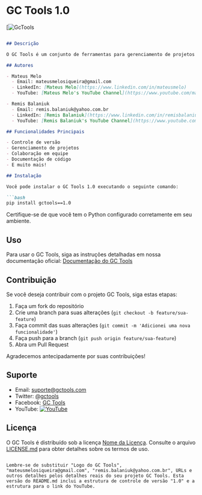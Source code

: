 
# GC Tools 1.0


[![GcTools](https://lh3.googleusercontent.com/pw/AP1GczPYlBzPvctA7ATkzkx6bdWvgTuDfDWgjj61Vdr6Y3T9zA0k44UzX2dUfL23in2kch0yk-uQ5lUeszwLo-7hyR2Rf4wIptfFTaScInLu0e0vqB3zElXWmNl5RvHvKw3GdDyghgy5lt7wOq9HTuXdNrHCIJzgVPi76h2FHbvvG6zcegytbfi90q9xddg3yH_1r5CFxcm887gFgfYCBHEMIt_W1-lYai0QsBuhYvUfjJPMLDEs5dBfV1jf8ZzhZPERm9d3YQmmYXkVK-ewSYWYCnt0S04T2MQU-Pg2lndeOrwN14-7NLMR9r4iF1pBA5eOXF_e_1LwzIPcbMtOOUqHNU4v_sU-E3mWYmibzbj2FvzUx806ZObHhrMR59om018D-XYKX1WS3VRUExQp-hkff4myiWgXe7L65CbJLDyeOSAxmLPOWxrhRz21lyva-l4j9zndKMubwEu69QKnQEk-uHBQes0M02WhqCufCPjGoFUoI7HcIBN2RmhA-ET3C1KpBfdEuI2khYkRsmUZJ7WUmH3mB-isdtZSxzoFOZb4ocvgRs6OcyP2rC5ECd7alJXzKo1qEnS7CthXSKVlMVoiw_J9zOay8Azcdhksftix733aRDMaNFBToWwHqPUBxkZBUY9FUtIX_UKrMq6aHrZyXfRTsH7bNsDMcIzb5bfYZjoP9yvn24gPVO_wGLbeb-YqWyzSjUoluV2eJ82Ws-4ZIiB8_L4vFjYNxsRGH3rl-ZnZZOvrVajxb8lFmTXCn4m-7-8TJ6tk21sylyMxVYIey3X7UDMzvmGhQ38LnlQ7lvvp6408x3Aax9Oir5Fga-8p1bXYzsfINShV4nEZPvef6eOYtFwBBsJd8QMHdhD725K_aP-suVjexayB-lv3dgG7DgbZGcU9ghEZTuq-yWS98s8hPDLkgZBnvaJv6RN2vo3ogwvMabVC7WjhvmZ9HOr8cYY9pHWbzXYgAGWWMUTId7x-w2s55K5dUBNTT590RjgdoyolS3eiG49Tj1iXpvImhmPl=w711-h711-s-no-gm?authuser=1)

```markdown

## Descrição

O GC Tools é um conjunto de ferramentas para gerenciamento de projetos de código aberto. Nossa missão é facilitar a colaboração e o controle de versão em equipes de desenvolvimento.

## Autores

- Mateus Melo
  - Email: mateusmelosiqueira@gmail.com
  - LinkedIn: [Mateus Melo](https://www.linkedin.com/in/mateusmelo)
  - YouTube: [Mateus Melo's YouTube Channel](https://www.youtube.com/mateusmelodev)

- Remis Balaniuk
  - Email: remis.balaniuk@yahoo.com.br
  - LinkedIn: [Remis Balaniuk](https://www.linkedin.com/in/remisbalaniuk)
  - YouTube: [Remis Balaniuk's YouTube Channel](https://www.youtube.com/remisbalaniuk)

## Funcionalidades Principais

- Controle de versão
- Gerenciamento de projetos
- Colaboração em equipe
- Documentação de código
- E muito mais!

## Instalação

Você pode instalar o GC Tools 1.0 executando o seguinte comando:

```bash
pip install gctools==1.0
```

Certifique-se de que você tem o Python configurado corretamente em seu ambiente.

## Uso

Para usar o GC Tools, siga as instruções detalhadas em nossa documentação oficial: [Documentação do GC Tools](https://gctools.readthedocs.io)

## Contribuição

Se você deseja contribuir com o projeto GC Tools, siga estas etapas:

1. Faça um fork do repositório
2. Crie uma branch para suas alterações (`git checkout -b feature/sua-feature`)
3. Faça commit das suas alterações (`git commit -m 'Adicionei uma nova funcionalidade'`)
4. Faça push para a branch (`git push origin feature/sua-feature`)
5. Abra um Pull Request

Agradecemos antecipadamente por suas contribuições!

## Suporte

- Email: suporte@gctools.com
- Twitter: [@gctools](https://twitter.com/gctools)
- Facebook: [GC Tools](https://www.facebook.com/gctools)
- YouTube: [![YouTube](https://img.shields.io/static/v1?label=subscribe&logo=youtube&logoColor=ff0000&color=brightgreen&message=2k)](https://www.youtube.com/c/KivyMD)

## Licença

O GC Tools é distribuído sob a licença [Nome da Licença](LICENSE.md). Consulte o arquivo [LICENSE.md](LICENSE.md) para obter detalhes sobre os termos de uso.

```

Lembre-se de substituir "Logo do GC Tools", "mateusmelosiqueira@gmail.com", "remis.balaniuk@yahoo.com.br", URLs e outros detalhes pelos detalhes reais do seu projeto GC Tools. Esta versão do README.md inclui a estrutura de controle de versão "1.0" e a estrutura para o link do YouTube.
